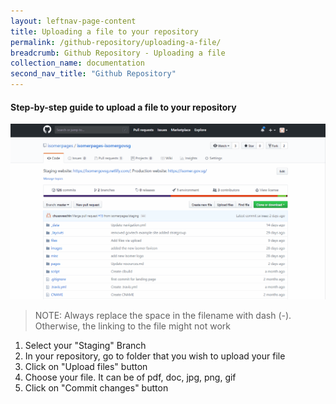 ```yaml
---
layout: leftnav-page-content
title: Uploading a file to your repository
permalink: /github-repository/uploading-a-file/
breadcrumb: Github Repository - Uploading a file
collection_name: documentation
second_nav_title: "Github Repository"
---
```

#### **Step-by-step guide to upload a file to your repository**
![How to upload a file to your repository](/images/resources/how-to-upload-file-to-your-repository.gif)
> NOTE: Always replace the space in the filename with dash (-). Otherwise, the linking to the file might not work

1. Select your "Staging" Branch
2. In your repository, go to folder that you wish to upload your file
3. Click on "Upload files" button
4. Choose your file. It can be of pdf, doc, jpg, png, gif
5. Click on "Commit changes" button
